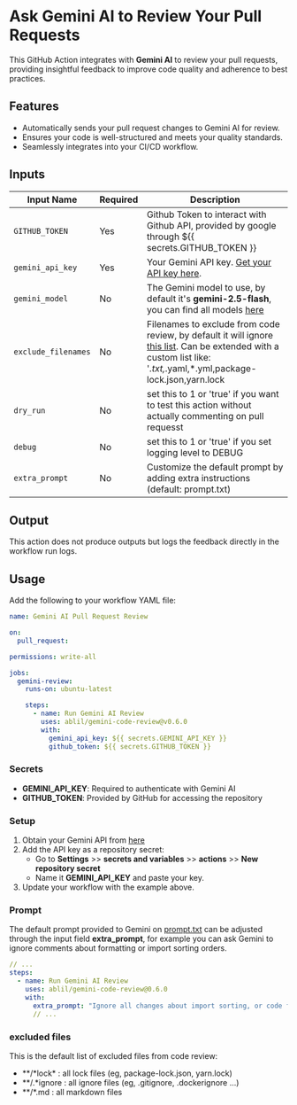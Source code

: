 # Ask Gemini AI to Review Your Pull Requests

This GitHub Action integrates with **Gemini AI** to review your pull requests, providing insightful feedback to improve code quality and adherence to best practices.

## Features
- Automatically sends your pull request changes to Gemini AI for review.
- Ensures your code is well-structured and meets your quality standards.
- Seamlessly integrates into your CI/CD workflow.

## Inputs

| Input Name          | Required | Description                                                                                   |
|---------------------|----------|-----------------------------------------------------------------------------------------------|
| `GITHUB_TOKEN`      | Yes      | Github Token to interact with Github API, provided by google through ${{ secrets.GITHUB_TOKEN }} |
| `gemini_api_key`    | Yes      | Your Gemini API key. [Get your API key here](https://ai.google.dev/gemini-api/docs/api-key).  |
| `gemini_model`      | No       | The Gemini model to use, by default it's **gemini-2.5-flash**, you can find all models [here](https://ai.google.dev/gemini-api/docs/models/gemini) |
| `exclude_filenames` | No       | Filenames to exclude from code review, by default it will ignore [this list](#excluded-files). Can be extended with a custom list like: '*.txt,*.yaml,*.yml,package-lock.json,yarn.lock |
| `dry_run`    | No      | set this to 1 or 'true' if you want to test this action without actually commenting on pull requesst |
| `debug`    | No      | set this to 1 or 'true' if you set logging level to DEBUG |
| `extra_prompt`    | No      | Customize the default prompt by adding extra instructions (default: prompt.txt)|

## Output

This action does not produce outputs but logs the feedback directly in the workflow run logs.

## Usage

Add the following to your workflow YAML file:

```yaml
name: Gemini AI Pull Request Review

on:
  pull_request:

permissions: write-all

jobs:
  gemini-review:
    runs-on: ubuntu-latest

    steps:
      - name: Run Gemini AI Review
        uses: ablil/gemini-code-review@v0.6.0
        with:
          gemini_api_key: ${{ secrets.GEMINI_API_KEY }}
          github_token: ${{ secrets.GITHUB_TOKEN }}
```

### Secrets

* **GEMINI_API_KEY**: Required to authenticate with Gemini AI
* **GITHUB_TOKEN**: Provided by GitHub for accessing the repository

### Setup

1. Obtain your Gemini API from [here]()
2. Add the API key as a repository secret:
   * Go to **Settings** >> **secrets and variables** >> **actions** >> **New repository secret**
   * Name it **GEMINI_API_KEY** and paste your key.
3. Update your workflow with the example above.

### Prompt

The default prompt provided to Gemini on [prompt.txt](prompt.txt) can be adjusted through the input field **extra_prompt**, for example you
can ask Gemini to ignore comments about formatting or import sorting orders.

```yaml
// ...
steps:
  - name: Run Gemini AI Review
    uses: ablil/gemini-code-review@0.6.0
    with:
      extra_prompt: "Ignore all changes about import sorting, or code formatting"
      // ...
```

### excluded files

This is the default list of excluded files from code review:

* **/\*lock\* : all lock files (eg, package-lock.json, yarn.lock)
* **/.\*ignore : all ignore files (eg, .gitignore, .dockerignore ...)
* **/\*.md : all markdown files
